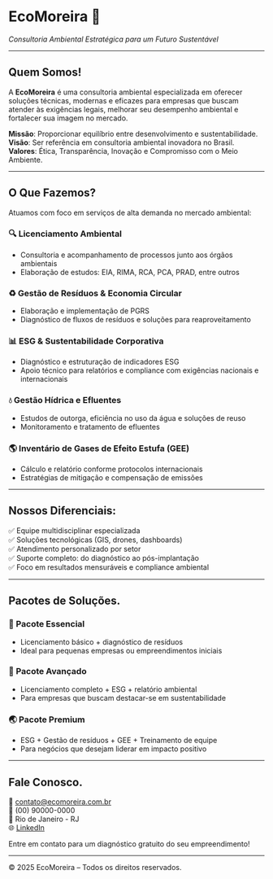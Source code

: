 # EcoMoreira 🌱  
*Consultoria Ambiental Estratégica para um Futuro Sustentável*

---

## Quem Somos!

A **EcoMoreira** é uma consultoria ambiental especializada em oferecer soluções técnicas, modernas e eficazes para empresas que buscam atender às exigências legais, melhorar seu desempenho ambiental e fortalecer sua imagem no mercado.

**Missão**: Proporcionar equilíbrio entre desenvolvimento e sustentabilidade.  
**Visão**: Ser referência em consultoria ambiental inovadora no Brasil.  
**Valores**: Ética, Transparência, Inovação e Compromisso com o Meio Ambiente.

---

## O Que Fazemos?

Atuamos com foco em serviços de alta demanda no mercado ambiental:

### 🔍 Licenciamento Ambiental  
- Consultoria e acompanhamento de processos junto aos órgãos ambientais  
- Elaboração de estudos: EIA, RIMA, RCA, PCA, PRAD, entre outros

### ♻️ Gestão de Resíduos & Economia Circular  
- Elaboração e implementação de PGRS  
- Diagnóstico de fluxos de resíduos e soluções para reaproveitamento

### 📊 ESG & Sustentabilidade Corporativa  
- Diagnóstico e estruturação de indicadores ESG  
- Apoio técnico para relatórios e compliance com exigências nacionais e internacionais

### 💧 Gestão Hídrica e Efluentes  
- Estudos de outorga, eficiência no uso da água e soluções de reuso  
- Monitoramento e tratamento de efluentes

### 🌎 Inventário de Gases de Efeito Estufa (GEE)  
- Cálculo e relatório conforme protocolos internacionais  
- Estratégias de mitigação e compensação de emissões

---

## Nossos Diferenciais:

✅ Equipe multidisciplinar especializada  
✅ Soluções tecnológicas (GIS, drones, dashboards)  
✅ Atendimento personalizado por setor  
✅ Suporte completo: do diagnóstico ao pós-implantação  
✅ Foco em resultados mensuráveis e compliance ambiental

---

## Pacotes de Soluções.

### 🌿 Pacote Essencial  
- Licenciamento básico + diagnóstico de resíduos  
- Ideal para pequenas empresas ou empreendimentos iniciais

### 🌳 Pacote Avançado  
- Licenciamento completo + ESG + relatório ambiental  
- Para empresas que buscam destacar-se em sustentabilidade

### 🌏 Pacote Premium  
- ESG + Gestão de resíduos + GEE + Treinamento de equipe  
- Para negócios que desejam liderar em impacto positivo

---

## Fale Conosco.

📧 contato@ecomoreira.com.br  
📱 (00) 90000-0000  
📍 Rio de Janeiro - RJ  
🌐 [LinkedIn](https://www.linkedin.com/in/gabriel-pcm/)  

Entre em contato para um diagnóstico gratuito do seu empreendimento!

---

&copy; 2025 EcoMoreira – Todos os direitos reservados.
